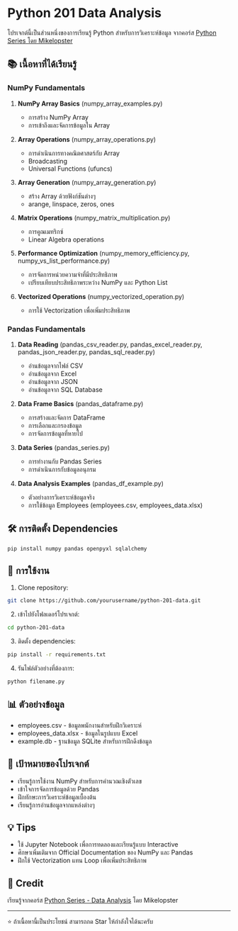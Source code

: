 # Python 201 Data Analysis

โปรเจกต์นี้เป็นส่วนหนึ่งของการเรียนรู้ Python สำหรับการวิเคราะห์ข้อมูล จากคอร์ส [Python Series โดย Mikelopster](https://docs.mikelopster.dev/c/python-series/201/intro)

## 📚 เนื้อหาที่ได้เรียนรู้

### NumPy Fundamentals
1. **NumPy Array Basics** (numpy_array_examples.py)
   - การสร้าง NumPy Array
   - การเข้าถึงและจัดการข้อมูลใน Array

2. **Array Operations** (numpy_array_operations.py)
   - การดำเนินการทางคณิตศาสตร์กับ Array
   - Broadcasting
   - Universal Functions (ufuncs)

3. **Array Generation** (numpy_array_generation.py)
   - สร้าง Array ด้วยฟังก์ชันต่างๆ
   - arange, linspace, zeros, ones

4. **Matrix Operations** (numpy_matrix_multiplication.py)
   - การคูณเมทริกซ์
   - Linear Algebra operations

5. **Performance Optimization** (numpy_memory_efficiency.py, numpy_vs_list_performance.py)
   - การจัดการหน่วยความจำที่มีประสิทธิภาพ
   - เปรียบเทียบประสิทธิภาพระหว่าง NumPy และ Python List

6. **Vectorized Operations** (numpy_vectorized_operation.py)
   - การใช้ Vectorization เพื่อเพิ่มประสิทธิภาพ

### Pandas Fundamentals
1. **Data Reading** (pandas_csv_reader.py, pandas_excel_reader.py, pandas_json_reader.py, pandas_sql_reader.py)
   - อ่านข้อมูลจากไฟล์ CSV
   - อ่านข้อมูลจาก Excel
   - อ่านข้อมูลจาก JSON
   - อ่านข้อมูลจาก SQL Database

2. **Data Frame Basics** (pandas_dataframe.py)
   - การสร้างและจัดการ DataFrame
   - การเลือกและกรองข้อมูล
   - การจัดการข้อมูลที่หายไป

3. **Data Series** (pandas_series.py)
   - การทำงานกับ Pandas Series
   - การดำเนินการกับข้อมูลอนุกรม

4. **Data Analysis Examples** (pandas_df_example.py)
   - ตัวอย่างการวิเคราะห์ข้อมูลจริง
   - การใช้ข้อมูล Employees (employees.csv, employees_data.xlsx)

## 🛠 การติดตั้ง Dependencies

```bash
pip install numpy pandas openpyxl sqlalchemy
```

## 🚀 การใช้งาน

1. Clone repository:
```bash
git clone https://github.com/yourusername/python-201-data.git
```

2. เข้าไปยังโฟลเดอร์โปรเจกต์:
```bash
cd python-201-data
```

3. ติดตั้ง dependencies:
```bash
pip install -r requirements.txt
```

4. รันไฟล์ตัวอย่างที่ต้องการ:
```bash
python filename.py
```

## 📊 ตัวอย่างข้อมูล
- employees.csv - ข้อมูลพนักงานสำหรับฝึกวิเคราะห์
- employees_data.xlsx - ข้อมูลในรูปแบบ Excel
- example.db - ฐานข้อมูล SQLite สำหรับการฝึกดึงข้อมูล

## 🎯 เป้าหมายของโปรเจกต์
- เรียนรู้การใช้งาน NumPy สำหรับการคำนวณเชิงตัวเลข
- เข้าใจการจัดการข้อมูลด้วย Pandas
- ฝึกทักษะการวิเคราะห์ข้อมูลเบื้องต้น
- เรียนรู้การอ่านข้อมูลจากแหล่งต่างๆ

## 💡 Tips
- ใช้ Jupyter Notebook เพื่อการทดลองและเรียนรู้แบบ Interactive
- ศึกษาเพิ่มเติมจาก Official Documentation ของ NumPy และ Pandas
- ฝึกใช้ Vectorization แทน Loop เพื่อเพิ่มประสิทธิภาพ

## 📝 Credit
เรียนรู้จากคอร์ส [Python Series - Data Analysis](https://docs.mikelopster.dev/c/python-series/201/intro) โดย Mikelopster

---
⭐️ ถ้าเนื้อหานี้เป็นประโยชน์ สามารถกด Star ให้กำลังใจได้นะครับ
